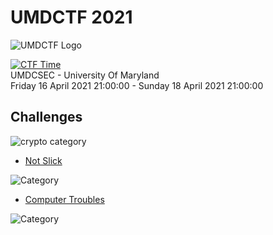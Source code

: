 # UMDCTF 2021

![UMDCTF Logo](https://ctftime.org/media/cache/b7/43/b74308004df352b048761030d1bd31d0.png)    

[![CTF Time](https://img.shields.io/badge/CTF%20Time-UMDCTF%202021-gray.svg?style=for-the-badge&colorA=black&logo=data:image/png;base64,iVBORw0KGgoAAAANSUhEUgAAABAAAAAQCAYAAAAf8/9hAAABIklEQVQ4EZ2SUUsCQRSFT4H2Vk8FUUHhUiSIuzNuEj4mUW8iKpaVqKn91ug/fTLuruyaLtbAx9zh3nPuHWYkSd+64r/ox6rgTDgTnKe4EFzGeILrDdwIp10tVOCvpMTacwd0AjremZVBOkC37Epal4nZN+xCRpQcUHydQgDFfBLN1p0jnzy2C62NnvfUhxw2GuB5By5BKSCLD6Usvwwol4tLcdVAHhUfKv7aR3qOO98H0DDQsBsw4PJLUgZ0485NA4824imEdZJcM4CHIJqApHPLQNtApwbdGvTuoB/jYofLtS242paPGHiHyzu/VGEQwNDCKITPEGZ1mNfhK96ndZiEMLZR3XsyQUfQE/QFb4KhYCyYCmaCeRxPBCPBh+A1ql8AwvWtPYtBNU4AAAAASUVORK5CYII=)](https://ctftime.org/event/1288)  
UMDCSEC - University Of Maryland  
Friday 16 April 2021 21:00:00 - Sunday 18 April 2021 21:00:00

## Challenges

![crypto category](https://img.shields.io/badge/Category-Forensics-yellow.svg?style=flat)  

- [Not Slick](not_slick/)

![Category](https://img.shields.io/badge/Category-Crypto-red.svg?style=for-the-badge)  

- [Computer Troubles](computer_troubles/)

![Category](https://img.shields.io/badge/Category-Crypto-blue.svg?style=flat-square) 

